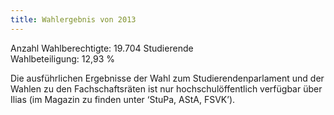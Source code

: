 ```yaml
---
title: Wahlergebnis von 2013
---
```


Anzahl Wahlberechtigte: 19.704 Studierende  
Wahlbeteiligung: 12,93 %

Die ausführlichen Ergebnisse der Wahl zum Studierendenparlament und der Wahlen zu den Fachschaftsräten ist nur hochschulöffentlich verfügbar über Ilias (im Magazin zu finden unter ‘StuPa, AStA, FSVK’).
